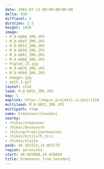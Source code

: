 ```yaml
---
date: 2003-07-13 00:00:00+00:00
delta: 430
difflevel: 2
duration: 2.5
height: 1026
image:
- M_0-6066_IMG.JPG
- M_0-6047_IMG.JPG
- M_0-6051_IMG.JPG
- M_0-6058_IMG.JPG
- M_0-6061_IMG.JPG
- M_0-6066_IMG.JPG
- Pogled_JZ.jpg
- M_0-6070_IMG.JPG
- M_0-6069_IMG.JPG
- mapgps.jpg
- path_1.gif
layout: stub
lead: M_0-6051_IMG.JPG
map: 1
maplink: https://mapzs.projekti.si/poi/1226
multilead: M_0-6051_IMG.JPG
multipath: true
name: Ermanovec/Sovodenj
nearby:
- /hikes/ermanovec
- /hikes/bevkovvrh
- /biking/trebijaermanovec
- /hikes/mrzlivrh_ziri
- /hikes/slajka
peak: 46.101523,14.063172
region: gorenjska
start: 46.085008,14.038858
title: Ermanovec from Sovodenj
---
```

